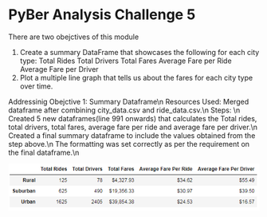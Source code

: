# PyBer Analysis Challenge 5

There are two obejctives of this module
1. Create a summary DataFrame that showcases the following for each city type:
    Total Rides
    Total Drivers
    Total Fares
    Average Fare per Ride
    Average Fare per Driver
2. Plot a multiple line graph that tells us about the fares for each city type over time.

Addressinig Obejctive 1: Summary Dataframe\n
Resources Used: Merged dataframe after combining city_data.csv and ride_data.csv.\n
Steps: \n
Created 5 new dataframes(line 991 onwards) that calculates the Total rides, total drivers, total fares, average fare per ride and average fare per driver.\n
Created a final summary dataframe to include the values obtained from the step above.\n
The formatting was set correctly as per the requirement on the final dataframe.\n

![alt text](https://github.com/29bharat/PyBer_Analysis/blob/master/analysis/Summary%20Dataframe.PNG)

